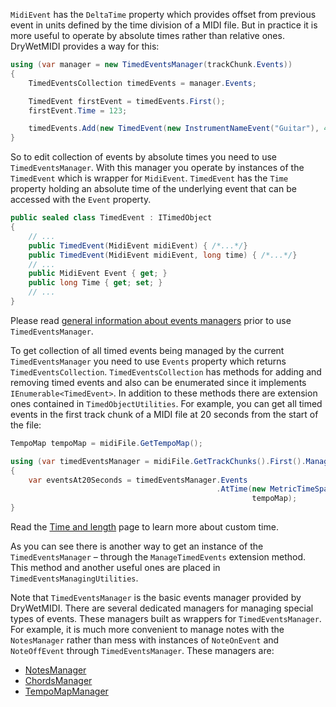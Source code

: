 `MidiEvent` has the `DeltaTime` property which provides offset from previous event in units defined by the time division of a MIDI file. But in practice it is more useful to operate by absolute times rather than relative ones. DryWetMIDI provides a way for this:

```csharp
using (var manager = new TimedEventsManager(trackChunk.Events))
{
    TimedEventsCollection timedEvents = manager.Events;

    TimedEvent firstEvent = timedEvents.First();
    firstEvent.Time = 123;

    timedEvents.Add(new TimedEvent(new InstrumentNameEvent("Guitar"), 456));
}
```

So to edit collection of events by absolute times you need to use `TimedEventsManager`. With this manager you operate by instances of the `TimedEvent` which is wrapper for `MidiEvent`. `TimedEvent` has the `Time` property holding an absolute time of the underlying event that can be accessed with the `Event` property.

```csharp
public sealed class TimedEvent : ITimedObject
{
    // ...
    public TimedEvent(MidiEvent midiEvent) { /*...*/}
    public TimedEvent(MidiEvent midiEvent, long time) { /*...*/}
    // ...
    public MidiEvent Event { get; }
    public long Time { get; set; }
    // ...
}
```

Please read [general information about events managers](Events-managers.md) prior to use `TimedEventsManager`.

To get collection of all timed events being managed by the current `TimedEventsManager` you need to use `Events` property which returns `TimedEventsCollection`. `TimedEventsCollection` has methods for adding and removing timed events and also can be enumerated since it implements `IEnumerable<TimedEvent>`. In addition to these methods there are extension ones contained in `TimedObjectUtilities`. For example, you can get all timed events in the first track chunk of a MIDI file at 20 seconds from the start of the file:

```csharp
TempoMap tempoMap = midiFile.GetTempoMap();

using (var timedEventsManager = midiFile.GetTrackChunks().First().ManageTimedEvents())
{
    var eventsAt20Seconds = timedEventsManager.Events
                                              .AtTime(new MetricTimeSpan(0, 0, 20),
                                                      tempoMap);
}
```

Read the [Time and length](Time-and-length.md) page to learn more about custom time.

As you can see there is another way to get an instance of the `TimedEventsManager` – through the `ManageTimedEvents` extension method. This method and another useful ones are placed in `TimedEventsManagingUtilities`.

Note that `TimedEventsManager` is the basic events manager provided by DryWetMIDI. There are several dedicated managers for managing special types of events. These managers built as wrappers for `TimedEventsManager`. For example, it is much more convenient to manage notes with the `NotesManager` rather than mess with instances of `NoteOnEvent` and `NoteOffEvent` through `TimedEventsManager`. These managers are:

* [NotesManager](Notes.md)
* [ChordsManager](Chords.md)
* [TempoMapManager](Tempo-map.md)